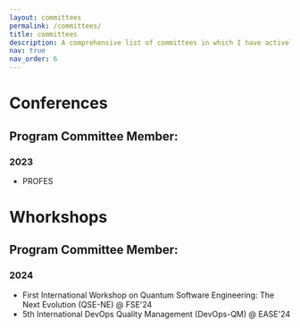 ```yaml
---
layout: committees
permalink: /committees/
title: committees
description: A comprehensive list of committees in which I have actively served.
nav: true
nav_order: 6
---
```


# Conferences

## Program Committee Member:

### 2023
- PROFES

# Whorkshops

## Program Committee Member:

### 2024
- First International Workshop on Quantum Software Engineering: The Next Evolution (QSE-NE) @ FSE'24
- 5th International DevOps Quality Management (DevOps-QM) @ EASE'24

